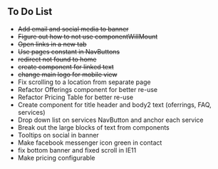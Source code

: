 ## To Do List

* ~~Add email and social media to banner~~
* ~~Figure out how to not use componentWillMount~~
* ~~Open links in a new tab~~
* ~~Use pages constant in NavButtons~~
* ~~redirect not found to home~~
* ~~create component for linked text~~
* ~~change main logo for mobile view~~
* Fix scrolling to a location from separate page
* Refactor Offerings component for better re-use
* Refactor Pricing Table for better re-use
* Create component for title header and body2 text (oferrings, FAQ, services)
* Drop down list on services NavButton and anchor each service
* Break out the large blocks of text from components
* Tooltips on social in banner
* Make facebook messenger icon green in contact
* fix bottom banner and fixed scroll in IE11
* Make pricing configurable
